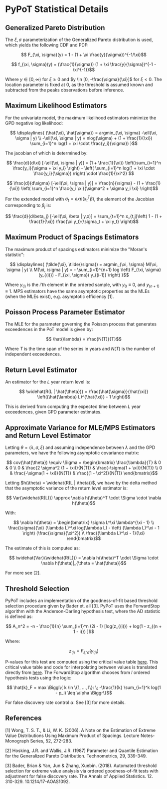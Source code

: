 # PyPoT Statistical Details 

## Generalized Pareto Distribution

The $\xi, \sigma$ parameterization of the Generalized Pareto distribution is used, which yields the following CDF and PDF:

```math
    F_{\xi, \sigma}(y) = 1 - (1 + \xi \frac{y}{\sigma})^{-1/\xi}
```

```math
    f_{\xi, \sigma}(y) = (\frac{1}{\sigma}) (1 + \xi \frac{y}{\sigma})^{-1 - \xi^{-1}}
```

Where $y \in [0, \infty)$ for $\xi \geq 0$ and $y \in [0, -\frac{\sigma}{\xi}]$ for $\xi < 0$.  The location parameter is fixed at 0, as the threshold is assumed known and subtracted from the peaks observations before inference.

## Maximum Likelihood Estimators

For the univariate model, the maximum likelihood estimators minimize the GPD negative log likelihood:

```math
    \displaylines{ (\hat{\xi}, \hat{\sigma}) = argmin_{\xi, \sigma}  -\ell(\xi, \sigma | y) \\
    -\ell(\xi, \sigma | y) = nlog(\sigma) + (1 + \frac{1}{\xi}) \sum_{i=1}^n log(1 + \xi \cdot \frac{y_i}{\sigma}) }
```

The jacobian of which is determined by:

```math
    \frac{d}{d\xi} [-\ell(\xi, \sigma | y)] = (1 + \frac{1}{\xi}) \left(\sum_{i=1}^n \frac{y_i}{\sigma + \xi y_i}  \right) - \left( \sum_{i=1}^n log(1 + \xi \cdot \frac{y_i}{\sigma}) \right) \cdot \frac{1}{\xi^2} 
```

```math
    \frac{d}{d\sigma} [-\ell(\xi, \sigma | y)] = \frac{n}{\sigma} - (1 + \frac{1}{\xi}) \left( \sum_{i=1}^n \frac{y_i \xi}{\sigma^2 + \sigma y_i \xi} \right)
```

For the extended model with $\sigma_t = exp(x_t^T \beta)$, the element of the Jacobian corresponding to $\beta_j$ is:

```math
    \frac{d}{d\beta_j} [-\ell(\xi, \beta | y,x)] = \sum_{t=1}^n x_{t,j}\left( 1 - (1 + \frac{1}{\xi}) \frac{\xi y_t}{\sigma_t + \xi y_t} \right)
```


## Maximum Product of Spacings Estimators

The maximum product of spacings estimators minimize the "Moran's statistic":

```math
    \displaylines{ (\tilde{\xi}, \tilde{\sigma}) = argmin_{\xi, \sigma}  M(\xi, \sigma | y) \\ 
    M(\xi, \sigma | y) = - \sum_{i=1}^{n+1} log \left(  F_{\xi, \sigma}(y_{(i)}) - F_{\xi, \sigma}( y_{(i-1)}  \right) }
```

Where $y_{(i)}$ is the $i$'th element in the ordered sample, with $y_0 \equiv 0$, and $y_{(n+1)} \equiv 1$.  MPS estimators have the same asymptotic properties as the MLEs (when the MLEs exist), e.g. asymptotic efficiency [1].

## Poisson Process Parameter Estimator

The MLE for the parameter governing the Poisson process that generates exceedences in the PoT model is given by:

```math
    \hat{\lambda} = \frac{N(T)}{T}
```

Where $T$ is the time span of the series in years and $N(T)$ is the number of independent exceedences.

## Return Level Estimator

An estimator for the $L$ year return level is:

```math
    \widehat{R(L | \hat{\theta})} = \frac{\hat{\sigma}}{\hat{\xi}} \left((\hat{\lambda} L)^{\hat{\xi}} - 1   \right)
```

This is derived from computing the expected time between $L$ year exceedences, given GPD parameter estimates.


## Approximate Variance for MLE/MPS Estimators and Return Level Estimator

Letting $\theta = (\lambda, \sigma, \xi)$ and assuming independence between $\lambda$ and the GPD parameters, we have the following asymptotic covariance matrix:

```math
    cov(\hat{\theta}) \equiv \Sigma = \begin{bmatrix}
        \frac{\lambda}{T} & 0 & 0 \\
        0 & \frac{2 \sigma^2 (1 + \xi)}{N(T)} & \frac{-\sigma(1 + \xi)}{N(T)} \\
        0 & \frac{-\sigma(1 + \xi)}{N(T)} & \frac{(1 - \xi^2)}{N(T)}
    \end{bmatrix}
```

Letting $h(\theta) = \widehat{R(L | \theta)}$, we have by the delta method that the asymptotic variance of the return level estimator is:

```math
    Var(\widehat{R(L)}) \approx \nabla h(\theta)^T \cdot  \Sigma \cdot \nabla h(\theta)
```

With:

```math
    \nabla h(\theta) = \begin{bmatrix}
        \sigma L^\xi \lambda^{\xi - 1} \\
        \frac{\sigma}{\xi} (\lambda L)^\xi log(\lambda L) - \left( (\lambda L)^\xi - 1 \right) (\frac{\sigma}{\xi^2}) \\
        \frac{(\lambda L)^\xi - 1}{\xi}
    \end{bmatrix}
```

The estimate of this is computed as:

```math
    \widehat{Var}(\widehat{R(L)}) = \nabla h(\theta)^T \cdot  \Sigma \cdot \nabla h(\theta)|_{\theta = \hat{\theta}}
```

For more see [2].

## Threshold Selection

PyPoT includes an implementation of the goodness-of-fit based threshold selection procedure given by Bader et. all [3].  PyPoT uses the ForwardStop algorithm with the Anderson-Darling hypothesis test, where the AD statistic is defined as:

```math
    A_n^2 = -n - \frac{1}{n} \sum_{i=1}^n (2i - 1) [log(z_{(i)}) + log(1 - z_{(n + 1 - i)}) ]
```

Where:

```math
    z_{(i)} = F_{\hat{\xi}, \hat{\sigma}}(y_{(i)})
```

P-values for this test are computed using the critical value table [here](pypot/data/ADQuantiles.csv).  This critical value table and code for interpolating between values is translated directly from [here](https://github.com/brianbader/eva_package/tree/master).  The ForwardStop algorithm chooses from $l$ ordered hypothesis tests using the logic:

```math
    \hat{k}_F = max \Biggl\{ k \in \{1, ..., l\}: \; -\frac{1}{k} \sum_{i=1}^k log(1 - p_i) \leq \alpha \Biggr\}
```

For false discovery rate control $\alpha$.  See [3] for more details.


## References

[1] Wong, T. S. T., & Li, W. K. (2006). A Note on the Estimation of Extreme Value Distributions Using Maximum Product of Spacings. Lecture Notes-Monograph Series, 52, 272-283.

[2] Hosking, J.R. and Wallis, J.R. (1987) Parameter and Quantile Estimation for the Generalized Pareto Distribution. Technometrics, 29, 339-349.

[3] Bader, Brian & Yan, Jun & Zhang, Xuebin. (2018). Automated threshold selection for extreme value analysis via ordered goodness-of-fit tests with adjustment for false discovery rate. The Annals of Applied Statistics. 12. 310-329. 10.1214/17-AOAS1092.
